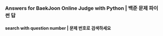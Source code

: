 ### Answers for BaekJoon Online Judge with Python | 백준 문제 파이썬 답
#### search with question number | 문제 번호로 검색하세요
